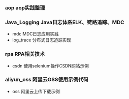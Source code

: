 
### aop  aop实践整理


### Java_Logging Java日志体系ELK、链路追踪、MDC
* mdc  MDC日志应用实践
* log_trace  分布式日志追踪实现


### rpa RPA相关技术
* csdn  使用selenium操作CSDN网站示例


### aliyun_oss 阿里云OSS使用示例代码
* oss 阿里云上传下载示例



